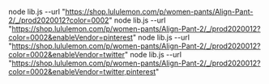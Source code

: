 node lib.js --url "https://shop.lululemon.com/p/women-pants/Align-Pant-2/_/prod2020012?color=0002"
node lib.js --url "https://shop.lululemon.com/p/women-pants/Align-Pant-2/_/prod2020012?color=0002&enableVendor=pinterest"
node lib.js --url "https://shop.lululemon.com/p/women-pants/Align-Pant-2/_/prod2020012?color=0002&enableVendor=twitter"
node lib.js --url "https://shop.lululemon.com/p/women-pants/Align-Pant-2/_/prod2020012?color=0002&enableVendor=twitter,pinterest"
